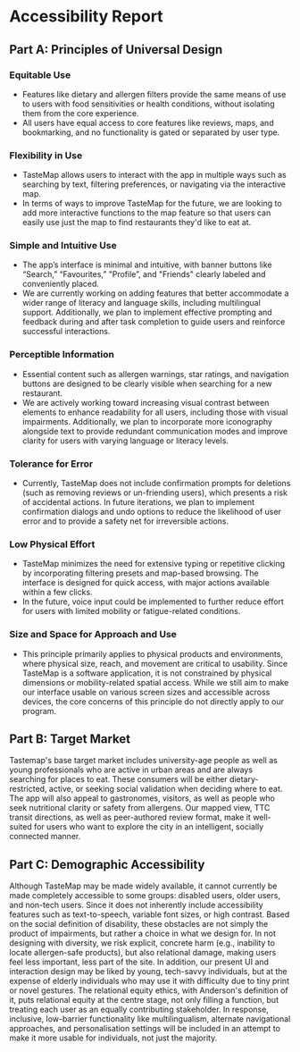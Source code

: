 # Accessibility Report

## Part A: Principles of Universal Design

### Equitable Use
* Features like dietary and allergen filters provide the same means of use to users with food sensitivities or health conditions, without isolating them from the core experience.
* All users have equal access to core features like reviews, maps, and bookmarking, and no functionality is gated or separated by user type.
### Flexibility in Use
* TasteMap allows users to interact with the app in multiple ways such as searching by text, filtering preferences, or navigating via the interactive map.
* In terms of ways to improve TasteMap for the future, we are looking to add more interactive functions to the map feature so that users can easily use just the map to find restaurants they'd like to eat at. 
### Simple and Intuitive Use
* The app’s interface is minimal and intuitive, with banner buttons like “Search,” “Favourites,” "Profile”, and "Friends" clearly labeled and conveniently placed.
* We are currently working on adding features that better accommodate a wider range of literacy and language skills, including multilingual support. Additionally, we plan to implement effective prompting and feedback during and after task completion to guide users and reinforce successful interactions.
### Perceptible Information
* Essential content such as allergen warnings, star ratings, and navigation buttons are designed to be clearly visible when searching for a new restaurant. 
* We are actively working toward increasing visual contrast between elements to enhance readability for all users, including those with visual impairments. Additionally, we plan to incorporate more iconography alongside text to provide redundant communication modes and improve clarity for users with varying language or literacy levels.
### Tolerance for Error
* Currently, TasteMap does not include confirmation prompts for deletions (such as removing reviews or un-friending users), which presents a risk of accidental actions. In future iterations, we plan to implement confirmation dialogs and undo options to reduce the likelihood of user error and to provide a safety net for irreversible actions.
### Low Physical Effort
* TasteMap minimizes the need for extensive typing or repetitive clicking by incorporating filtering presets and map-based browsing. The interface is designed for quick access, with major actions available within a few clicks.
* In the future, voice input could be implemented to further reduce effort for users with limited mobility or fatigue-related conditions.
### Size and Space for Approach and Use
* This principle primarily applies to physical products and environments, where physical size, reach, and movement are critical to usability. Since TasteMap is a software application, it is not constrained by physical dimensions or mobility-related spatial access. While we still aim to make our interface usable on various screen sizes and accessible across devices, the core concerns of this principle do not directly apply to our program.

## Part B: Target Market
Tastemap's base target market includes university-age people as well as young professionals who are active in urban areas and are always searching for places to eat. These consumers will be either dietary-restricted, active, or seeking social validation when deciding where to eat. The app will also appeal to gastronomes, visitors, as well as people who seek nutritional clarity or safety from allergens. Our mapped view, TTC transit directions, as well as peer-authored review format, make it well-suited for users who want to explore the city in an intelligent, socially connected manner.

## Part C: Demographic Accessibility
Although TasteMap may be made widely available, it cannot currently be made completely accessible to some groups: disabled users, older users, and non-tech users. Since it does not inherently include accessibility features such as text-to-speech, variable font sizes, or high contrast. Based on the social definition of disability, these obstacles are not simply the product of impairments, but rather a choice in what we design for. In not designing with diversity, we risk explicit, concrete harm (e.g., inability to locate allergen-safe products), but also relational damage, making users feel less important, less part of the site. In addition, our present UI and interaction design may be liked by young, tech-savvy individuals, but at the expense of elderly individuals who may use it with difficulty due to tiny print or novel gestures. The relational equity ethics, with Anderson's definition of it, puts relational equity at the centre stage, not only filling a function, but treating each user as an equally contributing stakeholder. In response, inclusive, low-barrier functionality like multilingualism, alternate navigational approaches, and personalisation settings will be included in an attempt to make it more usable for individuals, not just the majority.